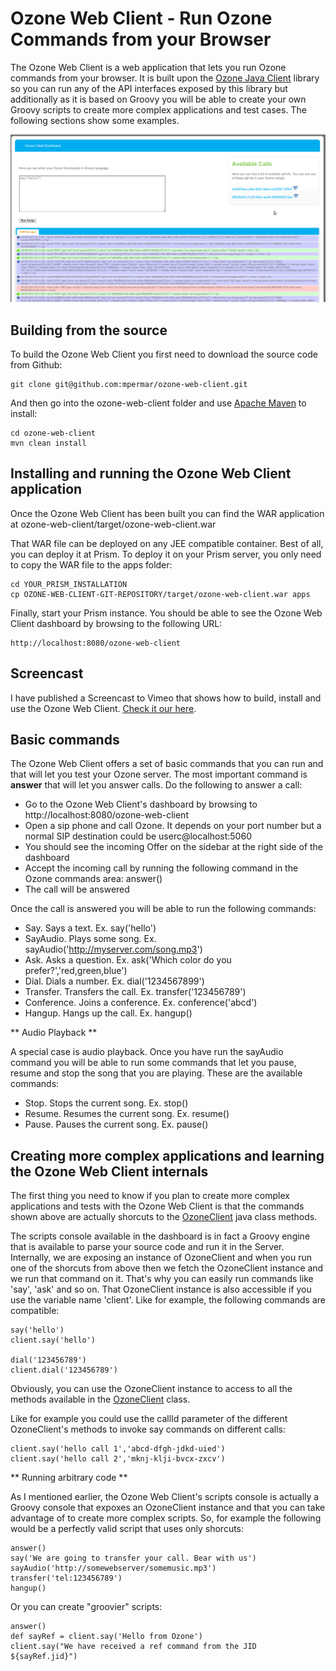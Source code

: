 # Ozone Web Client - Run Ozone Commands from your Browser

The Ozone Web Client is a web application that lets you run Ozone commands from your browser. It is built upon the [Ozone Java Client](https://github.com/tropo/tropo2/tree/master/ozone-java-client) library so you can run any of the API interfaces exposed by this library but additionally as it is based on Groovy you will be able to create your own Groovy scripts to create more complex applications and test cases. The following sections show some examples.

![Ozone Web Client](/images/dashboard.png)

## Building from the source

To build the Ozone Web Client you first need to download the source code from Github:

	git clone git@github.com:mpermar/ozone-web-client.git
	
And then go into the ozone-web-client folder and use [Apache Maven](http://maven.apache.org) to install:

	cd ozone-web-client
	mvn clean install
	
## Installing and running the Ozone Web Client application

Once the Ozone Web Client has been built you can find the WAR application at ozone-web-client/target/ozone-web-client.war

That WAR file can be deployed on any JEE compatible container. Best of all, you can deploy it at Prism. To deploy it on your Prism server, you only need to copy the WAR file to the apps folder:

	cd YOUR_PRISM_INSTALLATION
	cp OZONE-WEB-CLIENT-GIT-REPOSITORY/target/ozone-web-client.war apps

Finally, start your Prism instance. You should be able to see the Ozone Web Client dashboard by browsing to the following URL:

	http://localhost:8080/ozone-web-client

## Screencast

I have published a Screencast to Vimeo that shows how to build, install and use the Ozone Web Client. [Check it our here](http://www.vimeo.com/23868385). 

## Basic commands

The Ozone Web Client offers a set of basic commands that you can run and that will let you test your Ozone server. The most important command is **answer** that will let you answer calls. Do the following to answer a call:

- Go to the Ozone Web Client's dashboard by browsing to http://localhost:8080/ozone-web-client
- Open a sip phone and call Ozone. It depends on your port number but a normal SIP destination could be userc@localhost:5060
- You should see the incoming Offer on the sidebar at the right side of the dashboard
- Accept the incoming call by running the following command in the Ozone commands area: answer()
- The call will be answered

Once the call is answered you will be able to run the following commands:

- Say. Says a text. Ex. say('hello')
- SayAudio. Plays some song. Ex. sayAudio('http://myserver.com/song.mp3')
- Ask. Asks a question. Ex. ask('Which color do you prefer?','red,green,blue')
- Dial. Dials a number. Ex. dial('1234567899')
- Transfer. Transfers the call. Ex. transfer('123456789')
- Conference. Joins a conference. Ex. conference('abcd')
- Hangup. Hangs up the call. Ex. hangup()
	   	
** Audio Playback **

A special case is audio playback. Once you have run the sayAudio command you will be able to run some commands that let you pause, resume and stop the song that you are playing. These are the available commands:

- Stop. Stops the current song. Ex. stop()
- Resume. Resumes the current song. Ex. resume()
- Pause. Pauses the current song. Ex. pause()

## Creating more complex applications and learning the Ozone Web Client internals

The first thing you need to know if you plan to create more complex applications and tests with the Ozone Web Client is that the commands shown above are actually shorcuts to the [OzoneClient](https://github.com/tropo/tropo2/blob/master/ozone-java-client/src/main/java/com/voxeo/ozone/client/OzoneClient.java) java class methods. 

The scripts console available in the dashboard is in fact a Groovy engine that is available to parse your source code and run it in the Server. Internally, we are exposing an instance of OzoneClient and when you run one of the shorcuts from above then we fetch the OzoneClient instance and we run that command on it. That's why you can easily run commands like 'say', 'ask' and so on. That OzoneClient instance is also accessible if you use the variable name 'client'. Like for example, the following commands are compatible:

	say('hello')
	client.say('hello')

	dial('123456789')
	client.dial('123456789')

Obviously, you can use the OzoneClient instance to access to all the methods available in the [OzoneClient](https://github.com/tropo/tropo2/blob/master/ozone-java-client/src/main/java/com/voxeo/ozone/client/OzoneClient.java) class. 

Like for example you could use the callId parameter of the different OzoneClient's methods to invoke say commands on different calls:

	client.say('hello call 1','abcd-dfgh-jdkd-uied')       
	client.say('hello call 2','mknj-klji-bvcx-zxcv')       

** Running arbitrary code **

As I mentioned earlier, the Ozone Web Client's scripts console is actually a Groovy console that expoxes an OzoneClient instance and that you can take advantage of to create more complex scripts. So, for example the following would be a perfectly valid script that uses only shorcuts:

	answer()
	say('We are going to transfer your call. Bear with us')
	sayAudio('http://somewebserver/somemusic.mp3')
	transfer('tel:123456789')
	hangup()	

Or you can create "groovier" scripts:

	answer()
	def sayRef = client.say('Hello from Ozone')
	client.say("We have received a ref command from the JID ${sayRef.jid}")
		